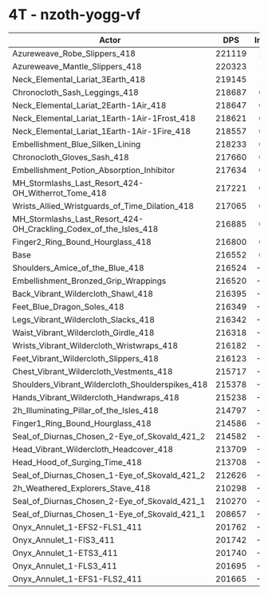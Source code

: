 # 4T - nzoth-yogg-vf
| Actor | DPS | Increase |
|---|:---:|:---:|
|Azureweave_Robe_Slippers_418|221119|2.11%|
|Azureweave_Mantle_Slippers_418|220323|1.74%|
|Neck_Elemental_Lariat_3Earth_418|219145|1.20%|
|Chronocloth_Sash_Leggings_418|218687|0.99%|
|Neck_Elemental_Lariat_2Earth-1Air_418|218647|0.97%|
|Neck_Elemental_Lariat_1Earth-1Air-1Frost_418|218621|0.96%|
|Neck_Elemental_Lariat_1Earth-1Air-1Fire_418|218557|0.93%|
|Embellishment_Blue_Silken_Lining|218233|0.78%|
|Chronocloth_Gloves_Sash_418|217660|0.51%|
|Embellishment_Potion_Absorption_Inhibitor|217634|0.50%|
|MH_Stormlashs_Last_Resort_424-OH_Witherrot_Tome_418|217221|0.31%|
|Wrists_Allied_Wristguards_of_Time_Dilation_418|217065|0.24%|
|MH_Stormlashs_Last_Resort_424-OH_Crackling_Codex_of_the_Isles_418|216885|0.15%|
|Finger2_Ring_Bound_Hourglass_418|216800|0.11%|
|Base|216552|0.00%|
|Shoulders_Amice_of_the_Blue_418|216524|-0.01%|
|Embellishment_Bronzed_Grip_Wrappings|216520|-0.01%|
|Back_Vibrant_Wildercloth_Shawl_418|216395|-0.07%|
|Feet_Blue_Dragon_Soles_418|216349|-0.09%|
|Legs_Vibrant_Wildercloth_Slacks_418|216342|-0.10%|
|Waist_Vibrant_Wildercloth_Girdle_418|216318|-0.11%|
|Wrists_Vibrant_Wildercloth_Wristwraps_418|216182|-0.17%|
|Feet_Vibrant_Wildercloth_Slippers_418|216123|-0.20%|
|Chest_Vibrant_Wildercloth_Vestments_418|215717|-0.39%|
|Shoulders_Vibrant_Wildercloth_Shoulderspikes_418|215378|-0.54%|
|Hands_Vibrant_Wildercloth_Handwraps_418|215238|-0.61%|
|2h_Illuminating_Pillar_of_the_Isles_418|214797|-0.81%|
|Finger1_Ring_Bound_Hourglass_418|214586|-0.91%|
|Seal_of_Diurnas_Chosen_2-Eye_of_Skovald_421_2|214582|-0.91%|
|Head_Vibrant_Wildercloth_Headcover_418|213709|-1.31%|
|Head_Hood_of_Surging_Time_418|213708|-1.31%|
|Seal_of_Diurnas_Chosen_1-Eye_of_Skovald_421_2|212626|-1.81%|
|2h_Weathered_Explorers_Stave_418|210298|-2.89%|
|Seal_of_Diurnas_Chosen_2-Eye_of_Skovald_421_1|210270|-2.90%|
|Seal_of_Diurnas_Chosen_1-Eye_of_Skovald_421_1|208657|-3.65%|
|Onyx_Annulet_1-EFS2-FLS1_411|201762|-6.83%|
|Onyx_Annulet_1-FIS3_411|201742|-6.84%|
|Onyx_Annulet_1-ETS3_411|201740|-6.84%|
|Onyx_Annulet_1-FLS3_411|201695|-6.86%|
|Onyx_Annulet_1-EFS1-FLS2_411|201665|-6.87%|
